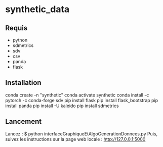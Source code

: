 # synthetic_data
## Requis
- python
- sdmetrics
- sdv
- csv
- panda
- flask

## Installation 
conda create -n "synthetic"
conda activate synthetic
conda install -c pytorch -c conda-forge sdv
pip install flask
pip install flask_bootstrap
pip install panda
pip install -U kaleido
pip install sdmetrics


## Lancement
Lancez : 
$ python interfaceGraphiqueEtAlgoGenerationDonnees.py 
Puis, suivez les instructions sur la page web locale : http://127.0.0.1:5000
